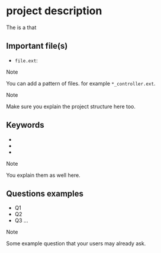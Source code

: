 # <Project name> project description

The <Project name> is a <project type> that <a brief description with any details you think can be helpful>

## Important file(s)

- `file.ext`: <description>

>[!NOTE]
> You can add a pattern of files. for example `*_controller.ext`.

>[!NOTE]
> Make sure you explain the project structure here too.

## Keywords

- <keyword>
- <keyword>
- <keyword>

>[!NOTE]
> You explain them as well here.

## Questions examples

- Q1
- Q2
- Q3
...

>[!NOTE]
> Some example question that your users may already ask.
